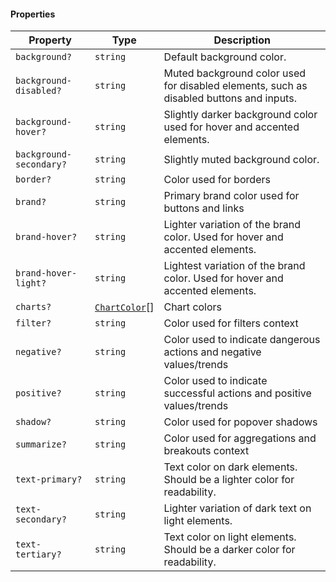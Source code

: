 #### Properties

| Property                                                  | Type                                      | Description                                                                             |
| --------------------------------------------------------- | ----------------------------------------- | --------------------------------------------------------------------------------------- |
| <a id="background"></a> `background?`                     | `string`                                  | Default background color.                                                               |
| <a id="background-disabled"></a> `background-disabled?`   | `string`                                  | Muted background color used for disabled elements, such as disabled buttons and inputs. |
| <a id="background-hover"></a> `background-hover?`         | `string`                                  | Slightly darker background color used for hover and accented elements.                  |
| <a id="background-secondary"></a> `background-secondary?` | `string`                                  | Slightly muted background color.                                                        |
| <a id="border"></a> `border?`                             | `string`                                  | Color used for borders                                                                  |
| <a id="brand"></a> `brand?`                               | `string`                                  | Primary brand color used for buttons and links                                          |
| <a id="brand-hover"></a> `brand-hover?`                   | `string`                                  | Lighter variation of the brand color. Used for hover and accented elements.             |
| <a id="brand-hover-light"></a> `brand-hover-light?`       | `string`                                  | Lightest variation of the brand color. Used for hover and accented elements.            |
| <a id="charts"></a> `charts?`                             | [`ChartColor`](internal/ChartColor.md)\[] | Chart colors                                                                            |
| <a id="filter"></a> `filter?`                             | `string`                                  | Color used for filters context                                                          |
| <a id="negative"></a> `negative?`                         | `string`                                  | Color used to indicate dangerous actions and negative values/trends                     |
| <a id="positive"></a> `positive?`                         | `string`                                  | Color used to indicate successful actions and positive values/trends                    |
| <a id="shadow"></a> `shadow?`                             | `string`                                  | Color used for popover shadows                                                          |
| <a id="summarize"></a> `summarize?`                       | `string`                                  | Color used for aggregations and breakouts context                                       |
| <a id="text-primary"></a> `text-primary?`                 | `string`                                  | Text color on dark elements. Should be a lighter color for readability.                 |
| <a id="text-secondary"></a> `text-secondary?`             | `string`                                  | Lighter variation of dark text on light elements.                                       |
| <a id="text-tertiary"></a> `text-tertiary?`               | `string`                                  | Text color on light elements. Should be a darker color for readability.                 |
